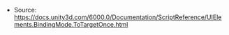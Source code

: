 * Source: https://docs.unity3d.com/6000.0/Documentation/ScriptReference/UIElements.BindingMode.ToTargetOnce.html


